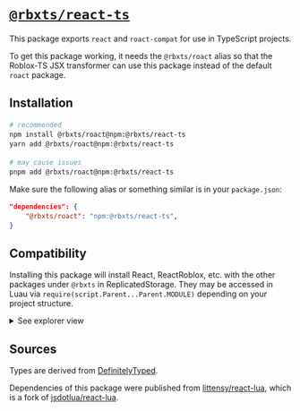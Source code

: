 # [`@rbxts/react-ts`](https://www.npmjs.com/package/@rbxts/react-ts)

This package exports `react` and `roact-compat` for use in TypeScript projects.

To get this package working, it needs the `@rbxts/roact` alias so that the Roblox-TS JSX transformer can use this package instead of the default `roact` package.

## Installation

```bash
# recommended
npm install @rbxts/roact@npm:@rbxts/react-ts
yarn add @rbxts/roact@npm:@rbxts/react-ts

# may cause issues
pnpm add @rbxts/roact@npm:@rbxts/react-ts
```

Make sure the following alias or something similar is in your `package.json`:

```json
"dependencies": {
    "@rbxts/roact": "npm:@rbxts/react-ts",
}
```

## Compatibility

Installing this package will install React, ReactRoblox, etc. with the other packages under `@rbxts` in ReplicatedStorage. They may be accessed in Luau via `require(script.Parent...Parent.MODULE)` depending on your project structure.

<details>
    <summary>See explorer view</summary>
    <img src="images/compatibility.png" width="200">
</details>

## Sources

Types are derived from [DefinitelyTyped](https://github.com/DefinitelyTyped/DefinitelyTyped/blob/master/types/react/v17/index.d.ts).

Dependencies of this package were published from [littensy/react-lua](https://github.com/littensy/react-lua), which is a fork of [jsdotlua/react-lua](https://github.com/jsdotlua/react-lua).
